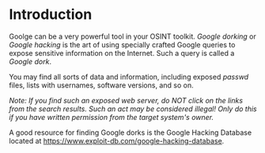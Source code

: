 # Introduction
Goolge can be a very powerful tool in your OSINT toolkit. *Google dorking* or *Google hacking* is the art of using specially crafted Google queries to expose sensitive information on the Internet. Such a query is called a *Google dork*.

You may find all sorts of data and information, including exposed *passwd* files, lists with usernames, software versions, and so on.

*Note: If you find such an exposed web server, do NOT click on the links from the search results. Such an act may be considered illegal! Only do this if you have written permission from the target system's owner.*

A good resource for finding Google dorks is the Google Hacking Database located at https://www.exploit-db.com/google-hacking-database.